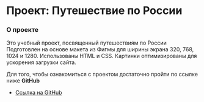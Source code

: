# Проект: Путешествие по России

### О проекте

Это учебный проект, посвященный путешествиям по России
Подготовлен на основе макета из Фигмы для ширины экрана 320, 768, 1024 и 1280.
Использованы HTML и CSS. Картинки оптимизированы для ускорения загрузки сайта.

Для того, чтобы ознакомиться с проектом достаточно пройти по ссылке ниже
**GitHub**

* [Ссылка на GitHub](https://likeariverstream.github.io/russian-travel-bootcamp/)

